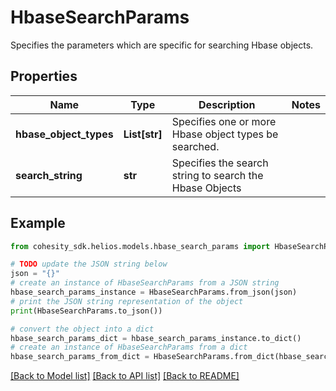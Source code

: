 # HbaseSearchParams

Specifies the parameters which are specific for searching Hbase objects.

## Properties

Name | Type | Description | Notes
------------ | ------------- | ------------- | -------------
**hbase_object_types** | **List[str]** | Specifies one or more Hbase object types be searched. | 
**search_string** | **str** | Specifies the search string to search the Hbase Objects | 

## Example

```python
from cohesity_sdk.helios.models.hbase_search_params import HbaseSearchParams

# TODO update the JSON string below
json = "{}"
# create an instance of HbaseSearchParams from a JSON string
hbase_search_params_instance = HbaseSearchParams.from_json(json)
# print the JSON string representation of the object
print(HbaseSearchParams.to_json())

# convert the object into a dict
hbase_search_params_dict = hbase_search_params_instance.to_dict()
# create an instance of HbaseSearchParams from a dict
hbase_search_params_from_dict = HbaseSearchParams.from_dict(hbase_search_params_dict)
```
[[Back to Model list]](../README.md#documentation-for-models) [[Back to API list]](../README.md#documentation-for-api-endpoints) [[Back to README]](../README.md)


